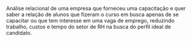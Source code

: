 Análise relacional de uma empresa que forneceu uma capacitação e quer saber a relação de alunos que fizeram o curso em busca apenas de se capacitar ou que tem interesse em uma vaga de emprego, reduzindo trabalho, custos e tempo do setor de RH na busca do perfil ideal de candidato.
